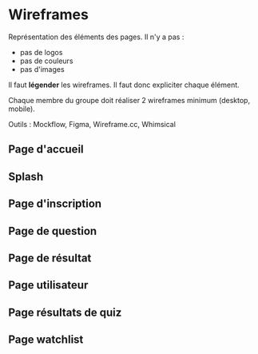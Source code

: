 # Wireframes

Représentation des éléments des pages. Il n'y a pas :

- pas de logos
- pas de couleurs
- pas d'images

Il faut **légender** les wireframes. Il faut donc expliciter chaque élément.

Chaque membre du groupe doit réaliser 2 wireframes minimum (desktop, mobile).

Outils : Mockflow, Figma, Wireframe.cc, Whimsical

## Page d'accueil

## Splash

## Page d'inscription

## Page de question

## Page de résultat

## Page utilisateur

## Page résultats de quiz

## Page watchlist
